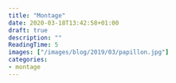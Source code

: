 ```yaml
---
title: "Montage"
date: 2020-03-18T13:42:58+01:00
draft: true
description: ""
ReadingTime: 5
images: ["/images/blog/2019/03/papillon.jpg"]
categories:
- montage
---
```


